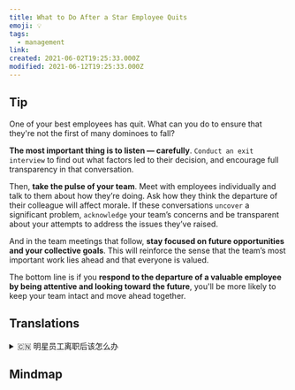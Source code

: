 ```yaml
---
title: What to Do After a Star Employee Quits
emoji: 💡
tags:
  - management
link:
created: 2021-06-02T19:25:33.000Z
modified: 2021-06-12T19:25:33.000Z
---
```


## Tip

One of your best employees has quit. What can you do to ensure that they're not the first of many dominoes to fall?

**The most important thing is to listen — carefully**. `Conduct an exit interview` to find out what factors led to their decision, and encourage full transparency in that conversation.

Then, **take the pulse of your team**. Meet with employees individually and talk to them about how they’re doing. Ask how they think the departure of their colleague will affect morale. If these conversations `uncover` a significant problem, `acknowledge` your team’s concerns and be transparent about your attempts to address the issues they’ve raised.

And in the team meetings that follow, **stay focused on future opportunities and your collective goals**. This will reinforce the sense that the team’s most important work lies ahead and that everyone is valued.

The bottom line is if you **respond to the departure of a valuable employee by being attentive and looking toward the future**, you'll be more likely to keep your team intact and move ahead together.

## Translations

<details>
   <summary>🇨🇳 明星员工离职后该怎么办</summary>

你最佳员工之一辞职了。 为了确保他们不是第一个倒下的多米诺骨牌，你能做些什么？

最重要的是认真倾听。进行离职面谈，找出导致他们做出决定的因素，并鼓励坦诚交流。

然后，摸清团队现状。与员工单独会面，和他们谈谈他们的工作情况。 询问同事的离职对士气的影响。如果这些对话暴露了一个重要的问题，承认你的团队的疑虑，并公开你试图解决他们提出的问题。

在随后的团队会议上，集中讨论未来的机会和集体目标。这将加强团队最重要的工作就在前面的感觉，每个人都被重视。

最重要的是，如果你对一名有价值的员工离职的反应是专注和面向未来，你就更有可能保持你的团队完整，并共同前进。

</details>

## Mindmap

![]()
